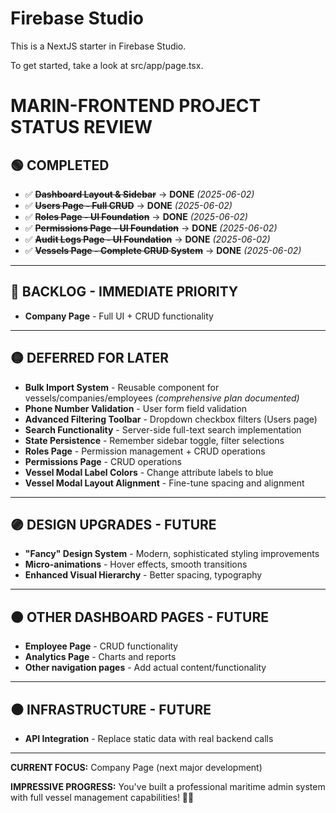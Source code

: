 # Firebase Studio

This is a NextJS starter in Firebase Studio.

To get started, take a look at src/app/page.tsx.


# MARIN-FRONTEND PROJECT STATUS REVIEW

## 🟢 COMPLETED

- ✅ ~~**Dashboard Layout & Sidebar**~~ → **DONE** *(2025-06-02)*
- ✅ ~~**Users Page - Full CRUD**~~ → **DONE** *(2025-06-02)*
- ✅ ~~**Roles Page - UI Foundation**~~ → **DONE** *(2025-06-02)*
- ✅ ~~**Permissions Page - UI Foundation**~~ → **DONE** *(2025-06-02)*
- ✅ ~~**Audit Logs Page - UI Foundation**~~ → **DONE** *(2025-06-02)*
- ✅ ~~**Vessels Page - Complete CRUD System**~~ → **DONE** *(2025-06-02)*

---

## 🔵 BACKLOG - IMMEDIATE PRIORITY

- **Company Page** - Full UI + CRUD functionality

---

## 🟡 DEFERRED FOR LATER

- **Bulk Import System** - Reusable component for vessels/companies/employees *(comprehensive plan documented)*
- **Phone Number Validation** - User form field validation
- **Advanced Filtering Toolbar** - Dropdown checkbox filters (Users page)
- **Search Functionality** - Server-side full-text search implementation
- **State Persistence** - Remember sidebar toggle, filter selections
- **Roles Page** - Permission management + CRUD operations
- **Permissions Page** - CRUD operations
- **Vessel Modal Label Colors** - Change attribute labels to blue
- **Vessel Modal Layout Alignment** - Fine-tune spacing and alignment

---

## 🟣 DESIGN UPGRADES - FUTURE

- **"Fancy" Design System** - Modern, sophisticated styling improvements
- **Micro-animations** - Hover effects, smooth transitions
- **Enhanced Visual Hierarchy** - Better spacing, typography

---

## 🟠 OTHER DASHBOARD PAGES - FUTURE

- **Employee Page** - CRUD functionality
- **Analytics Page** - Charts and reports
- **Other navigation pages** - Add actual content/functionality

---

## ⚫ INFRASTRUCTURE - FUTURE

- **API Integration** - Replace static data with real backend calls

---

**CURRENT FOCUS:** Company Page (next major development)

**IMPRESSIVE PROGRESS:** You've built a professional maritime admin system with full vessel management capabilities! 🚢🚀